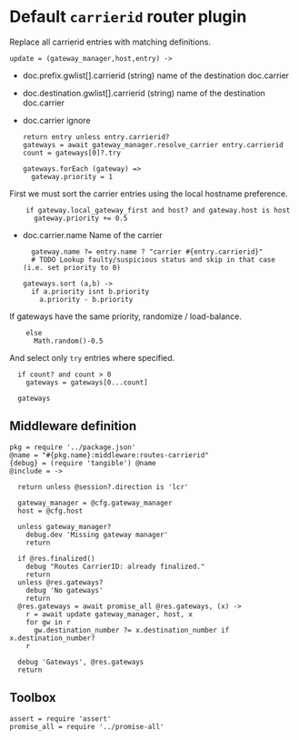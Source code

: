Default `carrierid` router plugin
=================================

Replace all carrierid entries with matching definitions.

    update = (gateway_manager,host,entry) ->

* doc.prefix.gwlist[].carrierid (string) name of the destination doc.carrier
* doc.destination.gwlist[].carrierid (string) name of the destination doc.carrier
* doc.carrier ignore

      return entry unless entry.carrierid?
      gateways = await gateway_manager.resolve_carrier entry.carrierid
      count = gateways[0]?.try

      gateways.forEach (gateway) =>
        gateway.priority = 1

First we must sort the carrier entries using the local hostname preference.

        if gateway.local_gateway_first and host? and gateway.host is host
          gateway.priority += 0.5

* doc.carrier.name Name of the carrier

        gateway.name ?= entry.name ? "carrier #{entry.carrierid}"
        # TODO Lookup faulty/suspicious status and skip in that case (i.e. set priority to 0)

      gateways.sort (a,b) ->
        if a.priority isnt b.priority
          a.priority - b.priority

If gateways have the same priority, randomize / load-balance.

        else
          Math.random()-0.5

And select only `try` entries where specified.

      if count? and count > 0
        gateways = gateways[0...count]

      gateways

Middleware definition
---------------------

    pkg = require '../package.json'
    @name = "#{pkg.name}:middleware:routes-carrierid"
    {debug} = (require 'tangible') @name
    @include = ->

      return unless @session?.direction is 'lcr'

      gateway_manager = @cfg.gateway_manager
      host = @cfg.host

      unless gateway_manager?
        debug.dev 'Missing gateway manager'
        return

      if @res.finalized()
        debug "Routes CarrierID: already finalized."
        return
      unless @res.gateways?
        debug 'No gateways'
        return
      @res.gateways = await promise_all @res.gateways, (x) ->
        r = await update gateway_manager, host, x
        for gw in r
          gw.destination_number ?= x.destination_number if x.destination_number?
        r

      debug 'Gateways', @res.gateways
      return

Toolbox
-------

    assert = require 'assert'
    promise_all = require '../promise-all'
